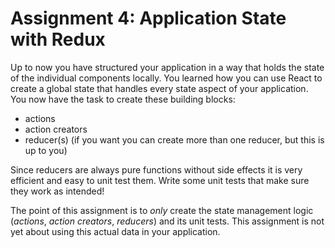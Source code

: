 # Assignment 4: Application State with Redux

Up to now you have structured your application in a way that holds the state of
the individual components locally. You learned how you can use React to create a
global state that handles every state aspect of your application. You now have
the task to create these building blocks:

* actions
* action creators
* reducer(s) (if you want you can create more than one reducer, but this is up
  to you)

Since reducers are always pure functions without side effects it is very
efficient and easy to unit test them. Write some unit tests that make sure they
work as intended!

The point of this assignment is to *only* create the state management logic
(*actions*, *action creators*, *reducers*) and its unit tests. This
assignment is not yet about using this actual data in your application.
